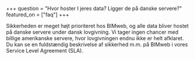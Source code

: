 +++
question = "Hvor hoster I jeres data? Ligger de på danske servere?"
featured_on = ["faq"]
+++

Sikkerheden er meget højt prioriteret hos BIMweb, og alle data bliver hostet på danske servere under dansk lovgivning. Vi tager ingen chancer med billige amerikanske servere, hvor lovgivningen endnu ikke er helt afklaret. Du kan se en fuldstændig beskrivelse af sikkerhed m.m. på BIMweb i vores Service Level Agreement (SLA).